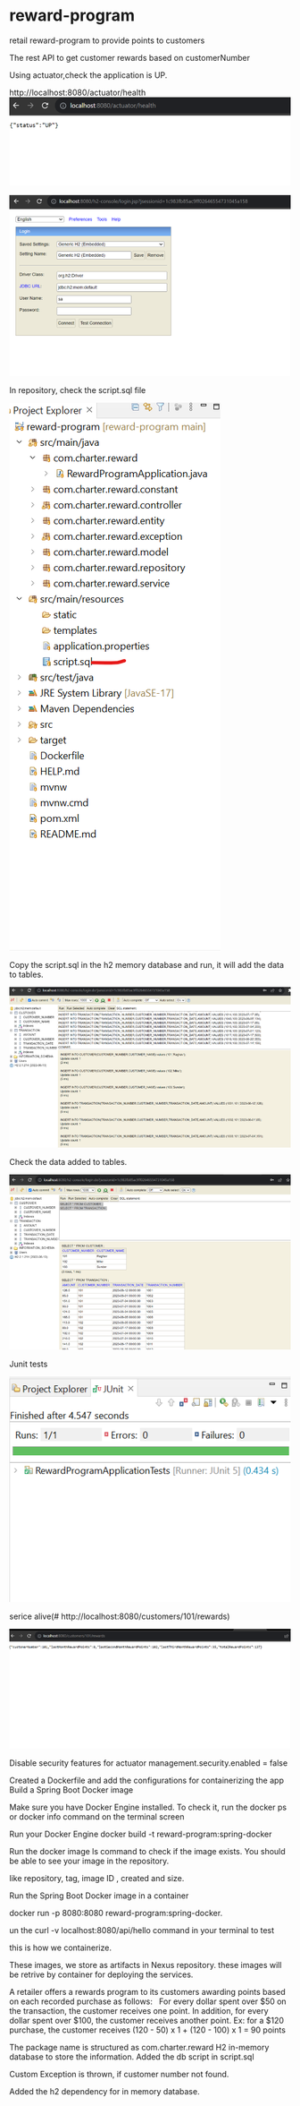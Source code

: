 # reward-program
retail reward-program to provide points to customers

The rest API to get customer rewards based on customerNumber

Using actuator,check the application is UP.

http://localhost:8080/actuator/health
![Alt text](https://github.com/manoharktech/reward-program/blob/main/screen-shots/healthcheck.png?raw=true "health check")


![Alt text](https://github.com/manoharktech/reward-program/blob/main/screen-shots/h2db.png?raw=true "h2db")

In repository, check the script.sql file


![Alt text](https://github.com/manoharktech/reward-program/blob/main/screen-shots/projectexplorer.png?raw=true "projectexplorer")

Copy the script.sql in the h2 memory database and run, it will add the data to tables.

![Alt text](https://github.com/manoharktech/reward-program/blob/main/screen-shots/insert_db_scripts.png?raw=true "insert db scripts")

Check the data added to tables.

![Alt text](https://github.com/manoharktech/reward-program/blob/main/screen-shots/data_to_tables.png?raw=true "data to tables")

Junit tests

![Alt text](https://github.com/manoharktech/reward-program/blob/main/screen-shots/Junit.png?raw=true "Junit")

serice alive(# http://localhost:8080/customers/101/rewards)

![Alt text](https://github.com/manoharktech/reward-program/blob/main/screen-shots/service_alive.png?raw=true "service_alive")


Disable security features for actuator
management.security.enabled = false

Created a Dockerfile and add the configurations for containerizing the app
Build a Spring Boot Docker image

Make sure you have Docker Engine installed. To check it, run the docker ps or docker info command on the terminal screen

Run your Docker Engine
docker build -t reward-program:spring-docker 

Run the docker image ls command to check if the image exists. You should be able to see your image in the repository. 

like repository, tag, image ID , created and size.

Run the Spring Boot Docker image in a container

docker run -p 8080:8080 reward-program:spring-docker.

un the curl -v localhost:8080/api/hello command in your terminal to test

this is how we containerize.

These images, we store as artifacts in Nexus repository.
these images will be retrive by container for deploying the services.


A retailer offers a rewards program to its customers awarding points based on each recorded
purchase as follows:
 
For every dollar spent over $50 on the transaction, the customer receives one point.
In addition, for every dollar spent over $100, the customer receives another point.
Ex: for a $120 purchase, the customer receives
(120 - 50) x 1 + (120 - 100) x 1 = 90 points

The package name is structured as com.charter.reward
H2 in-memory database to store the information.
Added the db script in script.sql

Custom Exception is thrown, if customer number not found.

Added the h2 dependency for in memory database.



